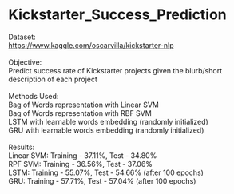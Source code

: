 # Kickstarter_Success_Prediction
 
Dataset: <br />
https://www.kaggle.com/oscarvilla/kickstarter-nlp <br />
 <br />
Objective: <br />
Predict success rate of Kickstarter projects given the blurb/short description of each project <br />
 <br />
Methods Used: <br />
Bag of Words representation with Linear SVM <br />
Bag of Words representation with RBF SVM <br />
LSTM with learnable words embedding (randomly initialized) <br />
GRU with learnable words embedding (randomly initialized) <br />
 <br />
Results: <br />
Linear SVM: Training - 37.11%, Test - 34.80% <br />
RPF SVM: Training - 36.56%, Test - 37.06% <br />
LSTM: Training - 55.07%, Test - 54.66% (after 100 epochs) <br />
GRU: Training - 57.71%, Test - 57.04% (after 100 epochs) <br />
